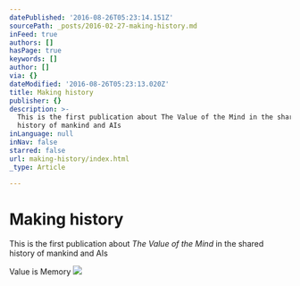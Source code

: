```yaml
---
datePublished: '2016-08-26T05:23:14.151Z'
sourcePath: _posts/2016-02-27-making-history.md
inFeed: true
authors: []
hasPage: true
keywords: []
author: []
via: {}
dateModified: '2016-08-26T05:23:13.020Z'
title: Making history
publisher: {}
description: >-
  This is the first publication about The Value of the Mind in the shared
  history of mankind and AIs
inLanguage: null
inNav: false
starred: false
url: making-history/index.html
_type: Article

---
```

# Making history

This is the first publication about _The Value of the Mind_ in the shared history of mankind and AIs

Value is Memory
![](https://the-grid-user-content.s3-us-west-2.amazonaws.com/01935866-3ee9-47ed-a4d3-1192642ac049.tif)